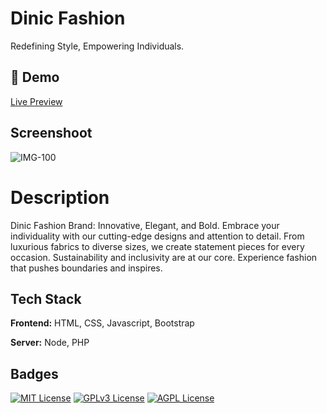 
# Dinic Fashion 

Redefining Style, Empowering Individuals.
## 🔗 Demo
[Live Preview](https://arbabhassan1.github.io/Dinic-Fashion/)

## Screenshoot
![IMG-100](https://github.com/arbabhassan1/Dinic-Fashion/assets/118005911/5d866ff1-9635-4ee6-b37c-99541452864b)

# Description
Dinic Fashion Brand: Innovative, Elegant, and Bold. Embrace your individuality with our cutting-edge designs and attention to detail. From luxurious fabrics to diverse sizes, we create statement pieces for every occasion. Sustainability and inclusivity are at our core. Experience fashion that pushes boundaries and inspires.



## Tech Stack

**Frontend:** HTML, CSS, Javascript, Bootstrap

**Server:** Node, PHP


## Badges

[![MIT License](https://img.shields.io/badge/License-MIT-green.svg)](https://choosealicense.com/licenses/mit/)
[![GPLv3 License](https://img.shields.io/badge/License-GPL%20v3-yellow.svg)](https://opensource.org/licenses/)
[![AGPL License](https://img.shields.io/badge/license-AGPL-blue.svg)](http://www.gnu.org/licenses/agpl-3.0)

